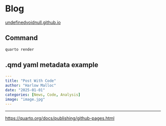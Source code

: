 # Blog
[undefinedvoidnull.github.io](https://undefinedvoidnull.github.io/)

## Command
```bash
quarto render
```

## .qmd yaml metadata example
```yaml
---
title: "Post With Code"
author: "Harlow Malloc"
date: "2025-01-01"
categories: [News, Code, Analysis]
image: "image.jpg"
---
```


---

https://quarto.org/docs/publishing/github-pages.html